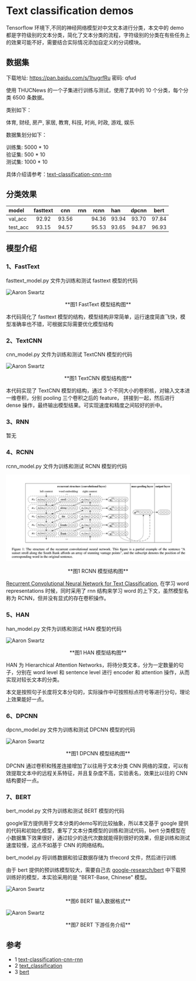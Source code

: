 
# Text classification demos

Tensorflow 环境下,不同的神经网络模型对中文文本进行分类，本文中的 demo 都是字符级别的文本分类，简化了文本分类的流程，字符级别的分类在有些任务上的效果可能不好，需要结合实际情况添加自定义的分词模块。  

## 数据集  

下载地址: https://pan.baidu.com/s/1hugrfRu 密码: qfud

使用 THUCNews 的一个子集进行训练与测试，使用了其中的 10 个分类，每个分类 6500 条数据。

类别如下：

体育, 财经, 房产, 家居, 教育, 科技, 时尚, 时政, 游戏, 娱乐

数据集划分如下：

训练集: 5000 \* 10  
验证集: 500 \* 10  
测试集: 1000 \* 10  

具体介绍请参考：[text-classification-cnn-rnn](https://github.com/gaussic/text-classification-cnn-rnn)  

## 分类效果  

| model      |fasttext |   cnn   |   rnn   |  rcnn   |   han   |  dpcnn  |  bert   |
|:-----      | :-----: | :-----: | :-----: | :-----: | :-----  | :-----: | :-----: |
| val_acc    |  92.92  |  93.56  |         |  94.36  |  93.94  |  93.70  |  97.84  |
| test_acc   |  93.15  |  94.57  |         |  95.53  |  93.65  |  94.87  |  96.93  |


## 模型介绍  

### 1、FastText  

fasttext_model.py 文件为训练和测试 fasttext 模型的代码

![Aaron Swartz](https://github.com/liyibo/text-classification-demos/tree/master/images/fasttext.jpg?raw=true)
<center> **图1 FastText 模型结构图** </center >

本代码简化了 fasttext 模型的结构，模型结构非常简单，运行速度简直飞快，模型准确率也不错，可根据实际需要优化模型结构

### 2、TextCNN  

cnn_model.py 文件为训练和测试 TextCNN 模型的代码

![Aaron Swartz](https://github.com/liyibo/text-classification-demos/tree/master/images/textcnn.jpg?raw=true)
<center> **图1 TextCNN 模型结构图** </center >

本代码实现了 TextCNN 模型的结构，通过 3 个不同大小的卷积核，对输入文本进一维卷积，分别 pooling 三个卷积之后的 feature， 拼接到一起，然后进行 dense 操作，最终输出模型结果。可实现速度和精度之间较好的折中。

### 3、RNN

暂无 

### 4、RCNN  

rcnn_model.py 文件为训练和测试 RCNN 模型的代码

![Aaron Swartz](images/rcnn.jpg?raw=true)
<center> **图1 RCNN 模型结构图** </center >

[Recurrent Convolutional Neural Network for Text Classification](https://scholar.google.com.hk/scholar?q=Recurrent+Convolutional+Neural+Networks+for+Text+Classification&hl=zhCN&as_sdt=0&as_vis=1&oi=scholart&sa=X&ved=0ahUKEwjpx82cvqTUAhWHspQKHUbDBDYQgQMIITAA), 在学习 word representations 时候，同时采用了 rnn 结构来学习 word 的上下文，虽然模型名称为 RCNN，但并没有显式的存在卷积操作。


### 5、HAN  

han_model.py 文件为训练和测试 HAN 模型的代码

![Aaron Swartz](https://github.com/liyibo/text-classification-demos/tree/master/images/han.jpg?raw=true)
<center> **图1 HAN 模型结构图** </center >

HAN 为 Hierarchical Attention Networks，将待分类文本，分为一定数量的句子，分别在 word level 和 sentence level 进行 encoder 和 attention 操作，从而实现对较长文本的分类。  

本文是按照句子长度将文本分句的，实际操作中可按照标点符号等进行分句，理论上效果能好一点。

### 6、DPCNN  

dpcnn_model.py 文件为训练和测试 DPCNN 模型的代码  

![Aaron Swartz](https://github.com/liyibo/text-classification-demos/tree/master/images/dpcnn.jpg?raw=true)
<center> **图1 DPCNN 模型结构图** </center >

DPCNN 通过卷积和残差连接增加了以往用于文本分类 CNN 网络的深度，可以有效提取文本中的远程关系特征，并且复杂度不高，实验表名，效果比以往的 CNN 结构要好一点。


### 7、BERT  

bert_model.py 文件为训练和测试 BERT 模型的代码  

google官方提供用于文本分类的demo写的比较抽象，所以本文基于 google 提供的代码和初始化模型，重写了文本分类模型的训练和测试代码，bert 分类模型在小数据集下效果很好，通过较少的迭代次数就能得到很好的效果，但是训练和测试速度较慢，这点不如基于 CNN 的网络结构。  

bert_model.py 将训练数据和验证数据存储为 tfrecord 文件，然后进行训练  

由于 bert 提供的预训练模型较大，需要自己去 [google-research/bert](https://github.com/google-research/bert) 中下载预训练好的模型，本实验采用的是 "BERT-Base, Chinese" 模型。

![Aaron Swartz](https://github.com/liyibo/text-classification-demos/tree/master/images/bert_1.jpeg?raw=true)
<center> **图6 BERT 输入数据格式** </center > 

![Aaron Swartz](https://github.com/liyibo/text-classification-demos/tree/master/images/bert_2.jpeg?raw=true)
<center> **图7 BERT 下游任务介绍** </center > 


## 参考  

- 1 [text-classification-cnn-rnn](https://github.com/gaussic/text-classification-cnn-rnn)  
- 2 [text_classification](https://github.com/brightmart/text_classification)  
- 3 [bert](https://github.com/google-research/bert)  
